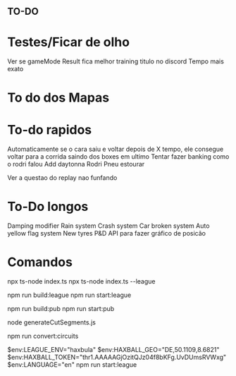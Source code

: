 ## TO-DO

# Testes/Ficar de olho

Ver se gameMode Result fica melhor training titulo no discord
Tempo mais exato

# To do dos Mapas

# To-do rapidos

Automaticamente se o cara saiu e voltar depois de X tempo, ele consegue voltar para a corrida saindo dos boxes em ultimo
Tentar fazer banking como o rodri falou
Add daytonna Rodri
Pneu estourar

Ver a questao do replay nao funfando

# To-Do longos

Damping modifier
Rain system
Crash system
Car broken system
Auto yellow flag system
New tyres
P&D
API para fazer gráfico de posicão

# Comandos

npx ts-node index.ts
npx ts-node index.ts --league

npm run build:league
npm run start:league

npm run build:pub
npm run start:pub

node generateCutSegments.js

npm run convert:circuits

$env:LEAGUE_ENV="haxbula"
$env:HAXBALL_GEO="DE,50.1109,8.6821"
$env:HAXBALL_TOKEN="thr1.AAAAAGjOzitQJz04f8bKFg.UvDUmsRVWxg"
$env:LANGUAGE="en"
npm run start:league
